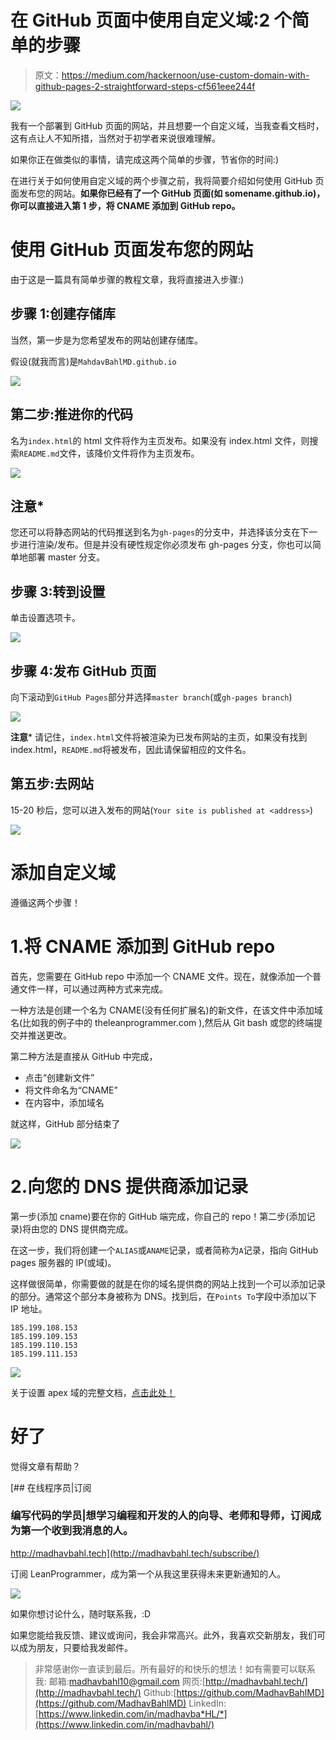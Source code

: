 # 在 GitHub 页面中使用自定义域:2 个简单的步骤

> 原文：<https://medium.com/hackernoon/use-custom-domain-with-github-pages-2-straightforward-steps-cf561eee244f>

![](img/63184fc5beea7b760bbee126d53cb548.png)

我有一个部署到 GitHub 页面的网站，并且想要一个自定义域，当我查看文档时，这有点让人不知所措，当然对于初学者来说很难理解。

如果你正在做类似的事情，请完成这两个简单的步骤，节省你的时间:)

在进行关于如何使用自定义域的两个步骤之前，我将简要介绍如何使用 GitHub 页面发布您的网站。**如果你已经有了一个 GitHub 页面(如 somename.github.io)，你可以直接进入第 1 步，将 CNAME 添加到 GitHub repo。**

# 使用 GitHub 页面发布您的网站

由于这是一篇具有简单步骤的教程文章，我将直接进入步骤:)

## 步骤 1:创建存储库

当然，第一步是为您希望发布的网站创建存储库。

假设(就我而言)是`MahdavBahlMD.github.io`

![](img/5669955473adc0df9dd59a1278e122ee.png)

## 第二步:推进你的代码

名为`index.html`的 html 文件将作为主页发布。如果没有 index.html 文件，则搜索`README.md`文件，该降价文件将作为主页发布。

![](img/b9876b7f15954331874cb36d1fdb7982.png)

## 注意*

您还可以将静态网站的代码推送到名为`gh-pages`的分支中，并选择该分支在下一步进行渲染/发布。但是并没有硬性规定你必须发布 gh-pages 分支，你也可以简单地部署 master 分支。

## 步骤 3:转到设置

单击设置选项卡。

![](img/eff6a849309f0ce5cb664bf4dbeabcc2.png)

## 步骤 4:发布 GitHub 页面

向下滚动到`GitHub Pages`部分并选择`master branch`(或`gh-pages branch`)

![](img/37170caec379b7327bb17cc23578412e.png)

**注意*** 请记住，`index.html`文件将被渲染为已发布网站的主页，如果没有找到 index.html，`README.md`将被发布，因此请保留相应的文件名。

## 第五步:去网站

15-20 秒后，您可以进入发布的网站(`Your site is published at <address>`)

![](img/7226e3a3805e83f1543987c4f45a19e5.png)

# 添加自定义域

遵循这两个步骤！

# 1.将 CNAME 添加到 GitHub repo

首先，您需要在 GitHub repo 中添加一个 CNAME 文件。现在，就像添加一个普通文件一样，可以通过两种方式来完成。

一种方法是创建一个名为 CNAME(没有任何扩展名)的新文件，在该文件中添加域名(比如我的例子中的 theleanprogrammer.com ),然后从 Git bash 或您的终端提交并推送更改。

第二种方法是直接从 GitHub 中完成，

*   点击“创建新文件”
*   将文件命名为“CNAME”
*   在内容中，添加域名

就这样，GitHub 部分结束了

![](img/77c9724995d292eb1219b8079a60a91d.png)

# 2.向您的 DNS 提供商添加记录

第一步(添加 cname)要在你的 GitHub 端完成，你自己的 repo！第二步(添加记录)将由您的 DNS 提供商完成。

在这一步，我们将创建一个`ALIAS`或`ANAME`记录，或者简称为`A`记录，指向 GitHub pages 服务器的 IP(或域)。

这样做很简单，你需要做的就是在你的域名提供商的网站上找到一个可以添加记录的部分。通常这个部分本身被称为 DNS。找到后，在`Points To`字段中添加以下 IP 地址。

```
185.199.108.153
185.199.109.153
185.199.110.153
185.199.111.153
```

![](img/21170af18ca4d80b5d9f5193cb44da9a.png)

关于设置 apex 域的完整文档，[点击此处！](https://help.github.com/articles/setting-up-an-apex-domain/#configuring-a-records-with-your-dns-provider)

# 好了

觉得文章有帮助？

 [## 在线程序员|订阅

### 编写代码的学员|想学习编程和开发的人的向导、老师和导师，订阅成为第一个收到我消息的人。

http://madhavbahl.tech](http://madhavbahl.tech/subscribe/) 

订阅 LeanProgrammer，成为第一个从我这里获得未来更新通知的人。

![](img/4b0f8dedd37c9e14544267e7fd05e2d3.png)

如果你想讨论什么，随时联系我，:D

如果您能给我反馈、建议或询问，我会非常高兴。此外，我喜欢交新朋友，我们可以成为朋友，只要给我发邮件。

> 非常感谢你一直读到最后。所有最好的和快乐的想法！如有需要可以联系我:
> 邮箱:madhavbahl10@gmail.com
> 网页:[http://madhavbahl.tech/](http://madhavbahl.tech/)
> Github:[https://github.com/MadhavBahlMD](https://github.com/MadhavBahlMD)
> LinkedIn:[https://www.linkedin.com/in/madhavba*HL/*](https://www.linkedin.com/in/madhavbahl/)